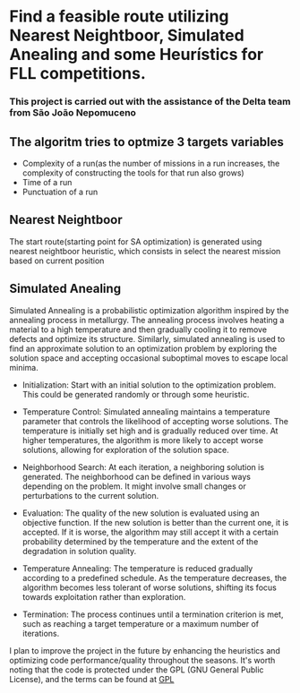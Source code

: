 # Find a feasible route utilizing Nearest Neightboor, Simulated Anealing and some Heurístics for FLL competitions.

### This project is carried out with the assistance of the Delta team from São João Nepomuceno

## The algoritm tries to optmize 3 targets variables

- Complexity of a run(as the number of missions in a run increases, the complexity of constructing the tools for that run also grows)
- Time of a run
- Punctuation of a run

## Nearest Neightboor

The start route(starting point for SA optimization) is generated using nearest neightboor heuristic, which consists in select the nearest mission based on current position

## Simulated Anealing

Simulated Annealing is a probabilistic optimization algorithm inspired by the annealing process in metallurgy. The annealing process involves heating a material to a high temperature and then gradually cooling it to remove defects and optimize its structure. Similarly, simulated annealing is used to find an approximate solution to an optimization problem by exploring the solution space and accepting occasional suboptimal moves to escape local minima.

- Initialization: Start with an initial solution to the optimization problem. This could be generated randomly or through some heuristic.

- Temperature Control: Simulated annealing maintains a temperature parameter that controls the likelihood of accepting worse solutions. The temperature is initially set high and is gradually reduced over time. At higher temperatures, the algorithm is more likely to accept worse solutions, allowing for exploration of the solution space.

- Neighborhood Search: At each iteration, a neighboring solution is generated. The neighborhood can be defined in various ways depending on the problem. It might involve small changes or perturbations to the current solution.

- Evaluation: The quality of the new solution is evaluated using an objective function. If the new solution is better than the current one, it is accepted. If it is worse, the algorithm may still accept it with a certain probability determined by the temperature and the extent of the degradation in solution quality.

- Temperature Annealing: The temperature is reduced gradually according to a predefined schedule. As the temperature decreases, the algorithm becomes less tolerant of worse solutions, shifting its focus towards exploitation rather than exploration.

- Termination: The process continues until a termination criterion is met, such as reaching a target temperature or a maximum number of iterations.

I plan to improve the project in the future by enhancing the heuristics and optimizing code performance/quality throughout the seasons. It's worth noting that the code is protected under the GPL (GNU General Public License), and the terms can be found at  [GPL](https://www.gnu.org/licenses/gpl-3.0.en.html)